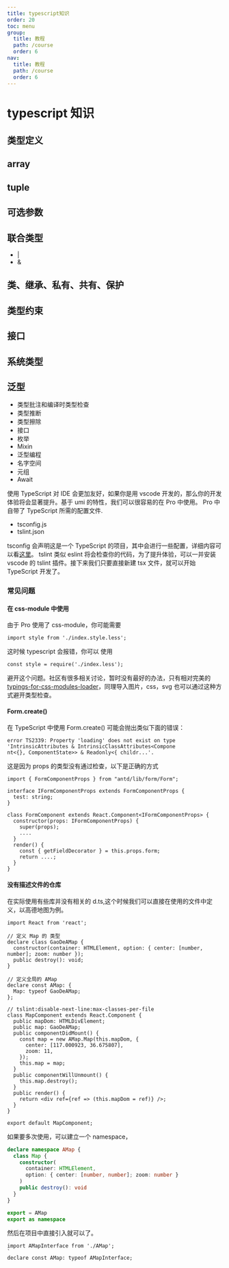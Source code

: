```yaml
---
title: typescript知识
order: 20
toc: menu
group:
  title: 教程
  path: /course
  order: 6
nav:
  title: 教程
  path: /course
  order: 6
---
```


# typescript 知识

## 类型定义

## array

## tuple

## 可选参数

## 联合类型

- |
- &

## 类、继承、私有、共有、保护

## 类型约束

## 接口

## 系统类型

## 泛型

- 类型批注和编译时类型检查
- 类型推断
- 类型擦除
- 接口
- 枚举
- Mixin
- 泛型编程
- 名字空间
- 元组
- Await

使用 TypeScript 对 IDE 会更加友好，如果你是用 vscode 开发的，那么你的开发体验将会显著提升。基于 umi 的特性，我们可以很容易的在 Pro 中使用。 Pro 中自带了 TypeScript 所需的配置文件.

- tsconfig.js
- tslint.json

tsconfig 会声明这是一个 TypeScript 的项目，其中会进行一些配置，详细内容可以看[这里](https://www.typescriptlang.org/docs/handbook/tsconfig-json.html)。 tslint 类似 eslint 将会检查你的代码，为了提升体验，可以一并安装 vscode 的 tslint 插件。接下来我们只要直接新建 tsx 文件，就可以开始 TypeScript 开发了。

### 常见问题

#### 在 css-module 中使用

由于 Pro 使用了 css-module，你可能需要

```tsx |pure
import style from './index.style.less';
```

这时候 typescript 会报错，你可以 使用

```tsx |pure
const style = require('./index.less');
```

避开这个问题。社区有很多相关讨论，暂时没有最好的办法，只有相对完美的 [typings-for-css-modules-loader](https://github.com/Jimdo/typings-for-css-modules-loader)，同理导入图片，css，svg 也可以通过这种方式避开类型检查。

#### Form.create()

在 TypeScript 中使用 Form.create() 可能会抛出类似下面的错误：

```tsx |pure
error TS2339: Property 'loading' does not exist on type 'IntrinsicAttributes & IntrinsicClassAttributes<Compone
nt<{}, ComponentState>> & Readonly<{ childr...'.
```

这是因为 props 的类型没有通过检查，以下是正确的方式

```tsx |pure
import { FormComponentProps } from "antd/lib/form/Form";

interface IFormComponentProps extends FormComponentProps {
  test: string;
}

class FormComponent extends React.Component<IFormComponentProps> {
  constructor(props: IFormComponentProps) {
    super(props);
    ....
  }
  render() {
    const { getFieldDecorator } = this.props.form;
    return ....;
  }
}
```

#### 没有描述文件的仓库

在实际使用有些库并没有相关的 d.ts,这个时候我们可以直接在使用的文件中定义，以高德地图为例。

```tsx |pure
import React from 'react';

// 定义 Map 的 类型
declare class GaoDeAMap {
  constructor(container: HTMLElement, option: { center: [number, number]; zoom: number });
  public destroy(): void;
}

// 定义全局的 AMap
declare const AMap: {
  Map: typeof GaoDeAMap;
};

// tslint:disable-next-line:max-classes-per-file
class MapComponent extends React.Component {
  public mapDom: HTMLDivElement;
  public map: GaoDeAMap;
  public componentDidMount() {
    const map = new AMap.Map(this.mapDom, {
      center: [117.000923, 36.675807],
      zoom: 11,
    });
    this.map = map;
  }
  public componentWillUnmount() {
    this.map.destroy();
  }
  public render() {
    return <div ref={ref => (this.mapDom = ref)} />;
  }
}

export default MapComponent;
```

如果要多次使用，可以建立一个 namespace，

```ts
declare namespace AMap {
  class Map {
    constructor(
      container: HTMLElement,
      option: { center: [number, number]; zoom: number }
    )
    public destroy(): void
  }
}

export = AMap
export as namespace
```

然后在项目中直接引入就可以了。

```tsx |pure
import AMapInterface from './AMap';
`
declare const AMap: typeof AMapInterface;
```

